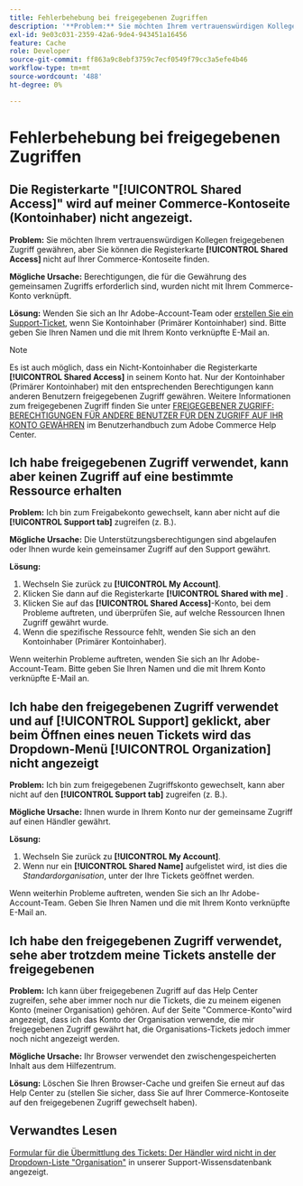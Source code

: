 ```yaml
---
title: Fehlerbehebung bei freigegebenen Zugriffen
description: '**Problem:** Sie möchten Ihrem vertrauenswürdigen Kollegen freigegebenen Zugriff gewähren, aber Sie können die Registerkarte **Freigegebener Zugriff** auf Ihrer Commerce-Kontoseite nicht finden.'
exl-id: 9e03c031-2359-42a6-9de4-943451a16456
feature: Cache
role: Developer
source-git-commit: ff863a9c8ebf3759c7ecf0549f79cc3a5efe4b46
workflow-type: tm+mt
source-wordcount: '488'
ht-degree: 0%

---
```


# Fehlerbehebung bei freigegebenen Zugriffen

## Die Registerkarte &quot;[!UICONTROL Shared Access]&quot; wird auf meiner Commerce-Kontoseite (Kontoinhaber) nicht angezeigt.

**Problem:** Sie möchten Ihrem vertrauenswürdigen Kollegen freigegebenen Zugriff gewähren, aber Sie können die Registerkarte **[!UICONTROL Shared Access]** nicht auf Ihrer Commerce-Kontoseite finden.

**Mögliche Ursache:** Berechtigungen, die für die Gewährung des gemeinsamen Zugriffs erforderlich sind, wurden nicht mit Ihrem Commerce-Konto verknüpft.

**Lösung:** Wenden Sie sich an Ihr Adobe-Account-Team oder [erstellen Sie ein Support-Ticket](/help/help-center-guide/help-center/magento-help-center-user-guide.md#merchant-not-displayed), wenn Sie Kontoinhaber (Primärer Kontoinhaber) sind. Bitte geben Sie Ihren Namen und die mit Ihrem Konto verknüpfte E-Mail an.

>[!NOTE]
>
>Es ist auch möglich, dass ein Nicht-Kontoinhaber die Registerkarte **[!UICONTROL Shared Access]** in seinem Konto hat. Nur der Kontoinhaber (Primärer Kontoinhaber) mit den entsprechenden Berechtigungen kann anderen Benutzern freigegebenen Zugriff gewähren. Weitere Informationen zum freigegebenen Zugriff finden Sie unter [FREIGEGEBENER ZUGRIFF: BERECHTIGUNGEN FÜR ANDERE BENUTZER FÜR DEN ZUGRIFF AUF IHR KONTO GEWÄHREN](https://experienceleague.adobe.com/docs/commerce-knowledge-base/kb/help-center-guide/magento-help-center-user-guide.html?lang=en#shared-access) im Benutzerhandbuch zum Adobe Commerce Help Center.

## Ich habe freigegebenen Zugriff verwendet, kann aber keinen Zugriff auf eine bestimmte Ressource erhalten

**Problem:** Ich bin zum Freigabekonto gewechselt, kann aber nicht auf die **[!UICONTROL Support tab]** zugreifen (z. B.).

**Mögliche Ursache:** Die Unterstützungsberechtigungen sind abgelaufen oder Ihnen wurde kein gemeinsamer Zugriff auf den Support gewährt.

**Lösung:**

1. Wechseln Sie zurück zu **[!UICONTROL My Account]**.
1. Klicken Sie dann auf die Registerkarte **[!UICONTROL Shared with me]** .
1. Klicken Sie auf das **[!UICONTROL Shared Access]**-Konto, bei dem Probleme auftreten, und überprüfen Sie, auf welche Ressourcen Ihnen Zugriff gewährt wurde.
1. Wenn die spezifische Ressource fehlt, wenden Sie sich an den Kontoinhaber (Primärer Kontoinhaber).

Wenn weiterhin Probleme auftreten, wenden Sie sich an Ihr Adobe-Account-Team. Bitte geben Sie Ihren Namen und die mit Ihrem Konto verknüpfte E-Mail an.

## Ich habe den freigegebenen Zugriff verwendet und auf [!UICONTROL Support] geklickt, aber beim Öffnen eines neuen Tickets wird das Dropdown-Menü [!UICONTROL Organization] nicht angezeigt

**Problem:** Ich bin zum freigegebenen Zugriffskonto gewechselt, kann aber nicht auf den **[!UICONTROL Support tab]** zugreifen (z. B.).

**Mögliche Ursache:** Ihnen wurde in Ihrem Konto nur der gemeinsame Zugriff auf einen Händler gewährt.

**Lösung:**

1. Wechseln Sie zurück zu **[!UICONTROL My Account]**.
1. Wenn nur ein **[!UICONTROL Shared Name]** aufgelistet wird, ist dies die *Standardorganisation*, unter der Ihre Tickets geöffnet werden.

Wenn weiterhin Probleme auftreten, wenden Sie sich an Ihr Adobe-Account-Team. Geben Sie Ihren Namen und die mit Ihrem Konto verknüpfte E-Mail an.

## Ich habe den freigegebenen Zugriff verwendet, sehe aber trotzdem meine Tickets anstelle der freigegebenen

**Problem:** Ich kann über freigegebenen Zugriff auf das Help Center zugreifen, sehe aber immer noch nur die Tickets, die zu meinem eigenen Konto (meiner Organisation) gehören. Auf der Seite &quot;Commerce-Konto&quot;wird angezeigt, dass ich das Konto der Organisation verwende, die mir freigegebenen Zugriff gewährt hat, die Organisations-Tickets jedoch immer noch nicht angezeigt werden.

**Mögliche Ursache:** Ihr Browser verwendet den zwischengespeicherten Inhalt aus dem Hilfezentrum.

**Lösung:** Löschen Sie Ihren Browser-Cache und greifen Sie erneut auf das Help Center zu (stellen Sie sicher, dass Sie auf Ihrer Commerce-Kontoseite auf den freigegebenen Zugriff gewechselt haben).

## Verwandtes Lesen

[Formular für die Übermittlung des Tickets: Der Händler wird nicht in der Dropdown-Liste &quot;Organisation&quot;](/help/help-center-guide/help-center/magento-help-center-user-guide.md#merchant-not-displayed) in unserer Support-Wissensdatenbank angezeigt.
